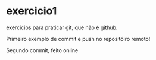 # exercicio1
exercicios para praticar git, que não é github.

Primeiro exemplo de commit e push no repositóiro remoto!

Segundo commit, feito online
